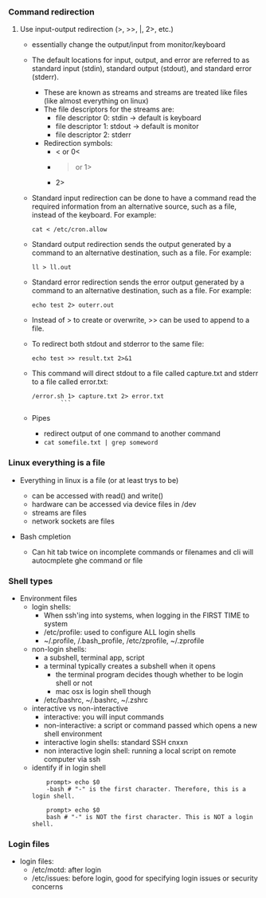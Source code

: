 ### Command redirection

1. Use input-output redirection (>, >>, |, 2>, etc.)
	* essentially change the output/input from monitor/keyboard

    * The default locations for input, output, and error are referred to as standard input (stdin), standard output (stdout), and standard error (stderr). 
		* These are known as streams and streams are treated like files (like almost everything on linux)
		* The file descriptors for the streams are:
			* file descriptor 0: stdin -> default is keyboard
			* file descriptor 1: stdout -> default is monitor
			* file descriptor 2: stderr
		* Redirection symbols:
			* < or 0<
			* > or 1>
			* 2>
    
    * Standard input redirection can be done to have a command read the required information from an alternative source, such as a file, instead of the keyboard. For example:
        ```shell
        cat < /etc/cron.allow 
        ```

    * Standard output redirection sends the output generated by a command to an alternative destination, such as a file. For example:
        ```shell
        ll > ll.out
        ```

    * Standard error redirection sends the error output generated by a command to an alternative destination, such as a file. For example: 
        ```shell
        echo test 2> outerr.out
        ```

    * Instead of > to create or overwrite, >> can be used to append to a file.

    * To redirect both stdout and stderror to the same file:
        ```shell
        echo test >> result.txt 2>&1
        ```

	* This command will direct stdout to a file called capture.txt and stderr to a file called error.txt:
		```shell
		/error.sh 1> capture.txt 2> error.txt
        		```
    * Pipes
        * redirect output of one command to another command
        * `cat somefile.txt | grep someword`

### Linux everything is a file

* Everything in linux is a file (or at least trys to be)
    * can be accessed with read() and write()
    * hardware can be accessed via device files in /dev
    * streams are files
    * network sockets are files


* Bash cmpletion
    * Can hit tab twice on incomplete commands or filenames and cli will autocmplete ghe command or file



### Shell types
* Environment files
    * login shells:
        * When ssh'ing into systems, when logging in the FIRST TIME to system
        * /etc/profile: used to configure ALL login shells
        * ~/.profile, /.bash_profile, /etc/zprofile, ~/.zprofile
    * non-login shells:
        * a subshell, terminal app, script
        * a terminal typically creates a subshell when it opens
            * the terminal program decides though whether to be login shell or not
            * mac osx is login shell though
        * /etc/bashrc, ~/.bashrc, ~/.zshrc 
    * interactive vs non-interactive
        * interactive: you will input commands
        * non-interactive: a script or command passed which opens a new shell environment
        * interactive login shells: standard SSH cnxxn
        * non interactive login shell: running a local script on remote computer via ssh
    * identify if in login shell
        ```shell
            prompt> echo $0
            -bash # "-" is the first character. Therefore, this is a login shell.

            prompt> echo $0
            bash # "-" is NOT the first character. This is NOT a login shell.
        ```


### Login files
* login files:
    * /etc/motd: after login
    * /etc/issues: before login, good for specifying login issues or security concerns







